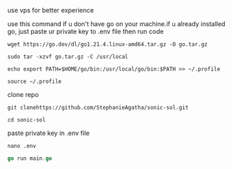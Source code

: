 use vps for better experience

use this command if u don't have go on your machine.if u already installed go, just paste ur private key to .env file then run code

```shell
wget https://go.dev/dl/go1.21.4.linux-amd64.tar.gz -O go.tar.gz
```

```shell
sudo tar -xzvf go.tar.gz -C /usr/local
```

```shell
echo export PATH=$HOME/go/bin:/usr/local/go/bin:$PATH >> ~/.profile
```

```shell
source ~/.profile
```

clone repo
```shell
git clonehttps://github.com/StephanieAgatha/sonic-sol.git
```

```shell
cd sonic-sol
```

paste private key in .env file
```shell
nano .env
```

```go
go run main.go
```

